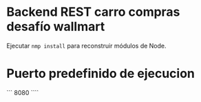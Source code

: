 # Backend REST carro compras desafío wallmart

Ejecutar ```nmp install``` para reconstruir módulos de Node.


# Puerto predefinido de ejecucion

``` 8080 ````
